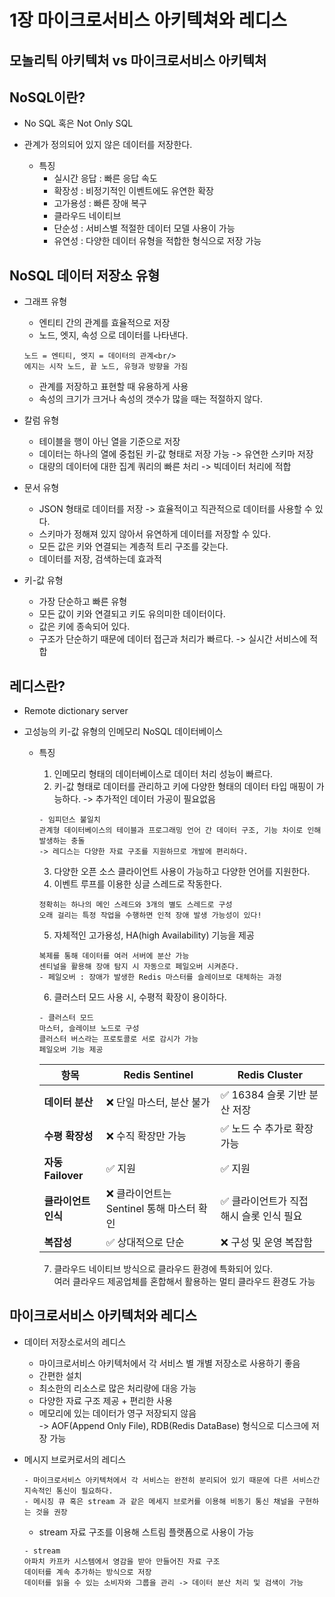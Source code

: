 # 1장 마이크로서비스 아키텍쳐와 레디스


## 모놀리틱 아키텍처 vs 마이크로서비스 아키텍처

## NoSQL이란?

- No SQL 혹은 Not Only SQL
- 관계가 정의되어 있지 않은 데이터를 저장한다.

  - 특징
    - 실시간 응답 : 빠른 응답 속도
    - 확장성 : 비정기적인 이벤트에도 유연한 확장
    - 고가용성 : 빠른 장애 복구
    - 클라우드 네이티브 
    - 단순성 : 서비스별 적절한 데이터 모델 사용이 가능
    - 유연성 : 다양한 데이터 유형을 적합한 형식으로 저장 가능


## NoSQL 데이터 저장소 유형

- 그래프 유형
  - 엔티티 간의 관계를 효율적으로 저장
  - 노드, 엣지, 속성 으로 데이터를 나타낸다.<br/>
  ```
  노드 = 엔티티, 엣지 = 데이터의 관계<br/>
  에지는 시작 노드, 끝 노드, 유형과 방향을 가짐
  ```
  - 관계를 저장하고 표현할 때 유용하게 사용
  - 속성의 크기가 크거나 속성의 갯수가 많을 때는 적절하지 않다.
 

- 칼럼 유형
  - 테이블을 행이 아닌 열을 기준으로 저장
  - 데이터는 하나의 열에 중첩된 키-값 형태로 저장 가능 -> 유연한 스키마 저장
  - 대량의 데이터에 대한 집계 쿼리의 빠른 처리 -> 빅데이터 처리에 적합
 

- 문서 유형
  - JSON 형태로 데이터를 저장 -> 효율적이고 직관적으로 데이터를 사용할 수 있다.
  - 스키마가 정해져 있지 않아서 유연하게 데이터를 저장할 수 있다.
  - 모든 값은 키와 연결되는 계층적 트리 구조를 갖는다.
  - 데이터를 저장, 검색하는데 효과적


- 키-값 유형
  - 가장 단순하고 빠른 유형
  - 모든 값이 키와 연결되고 키도 유의미한 데이터이다.
  - 값은 키에 종속되어 있다.
  - 구조가 단순하기 때문에 데이터 접근과 처리가 빠르다. -> 실시간 서비스에 적합
 


## 레디스란?

- Remote dictionary server
- 고성능의 키-값 유형의 인메모리 NoSQL 데이터베이스

  - 특징
    1. 인메모리 형태의 데이터베이스로 데이터 처리 성능이 빠르다.
    2. 키-값 형태로 데이터를 관리하고 키에 다양한 형태의 데이터 타입 매핑이 가능하다. -> 추가적인 데이터 가공이 필요없음
      ```
      - 임피던스 불일치
      관계형 데이터베이스의 테이블과 프로그래밍 언어 간 데이터 구조, 기능 차이로 인해 발생하는 충돌
      -> 레디스는 다양한 자료 구조를 지원하므로 개발에 편리하다.
      ```
    3. 다양한 오픈 소스 클라이언트 사용이 가능하고 다양한 언어를 지원한다.
    4. 이벤트 루프를 이용한 싱글 스레드로 작동한다.
      ```
      정확히는 하나의 메인 스레드와 3개의 별도 스레드로 구성
      오래 걸리는 특정 작업을 수행하면 인적 장애 발생 가능성이 있다!
      ```
    5. 자체적인 고가용성, HA(high Availability) 기능을 제공
      ```
      복제를 통해 데이터를 여러 서버에 분산 가능
      센티널을 활용해 장애 탐지 시 자동으로 페일오버 시켜준다.
      - 페일오버 : 장애가 발생한 Redis 마스터를 슬레이브로 대체하는 과정
      ```
    6. 클러스터 모드 사용 시, 수평적 확장이 용이하다.
      ```
      - 클러스터 모드
      마스터, 슬레이브 노드로 구성
      클러스터 버스라는 프로토콜로 서로 감시가 가능
      페일오버 기능 제공
      ```

      | 항목              | Redis Sentinel              | Redis Cluster           |
      | --------------- | --------------------------- | ----------------------- |
      | **데이터 분산**      | ❌ 단일 마스터, 분산 불가             | ✅ 16384 슬롯 기반 분산 저장     |
      | **수평 확장성**      | ❌ 수직 확장만 가능                 | ✅ 노드 수 추가로 확장 가능        |
      | **자동 Failover** | ✅ 지원                        | ✅ 지원                    |
      | **클라이언트 인식**    | ❌ 클라이언트는 Sentinel 통해 마스터 확인 | ✅ 클라이언트가 직접 해시 슬롯 인식 필요 |
      | **복잡성**         | ✅ 상대적으로 단순                  | ❌ 구성 및 운영 복잡함           |

     7. 클라우드 네이티브 방식으로 클라우드 환경에 특화되어 있다.<br/>
        여러 클라우드 제공업체를 혼합해서 활용하는 멀티 클라우드 환경도 가능



## 마이크로서비스 아키텍처와 레디스

- 데이터 저장소로서의 레디스
  - 마이크로서비스 아키텍처에서 각 서비스 별 개별 저장소로 사용하기 좋음
  - 간편한 설치
  - 최소한의 리소스로 많은 처리량에 대응 가능
  - 다양한 자료 구조 제공 + 편리한 사용
  - 메모리에 있는 데이터가 영구 저장되지 않음<br/>
    -> AOF(Append Only File), RDB(Redis DataBase) 형식으로 디스크에 저장 가능
 
- 메시지 브로커로서의 레디스
  ```
  - 마이크로서비스 아키텍처에서 각 서비스는 완전히 분리되어 있기 때문에 다른 서비스간 지속적인 통신이 필요하다.
  - 메시징 큐 혹은 stream 과 같은 메세지 브로커를 이용해 비동기 통신 채널을 구현하는 것을 권장
  ```
  - stream 자료 구조를 이용해 스트림 플랫폼으로 사용이 가능
  ```
  - stream
  아파치 카프카 시스템에서 영감을 받아 만들어진 자료 구조
  데이터를 계속 추가하는 방식으로 저장
  데이터를 읽을 수 있는 소비자와 그룹을 관리 -> 데이터 분산 처리 및 검색이 가능
  ```


